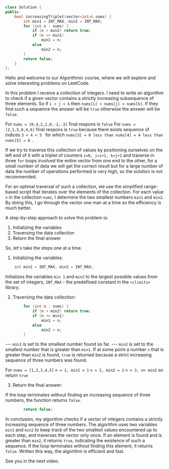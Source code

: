 ```cpp
class Solution {
public:
    bool increasingTriplet(vector<int>& nums) {
        int min1 = INT_MAX, min2 = INT_MAX;
        for (int n : nums) {
            if (n > min2) return true;
            if (n <= min1)
                min1 = n;
            else
                min2 = n;
        }
        return false;
    }
};
```

Hello and welcome to our Algorithmic course, where we will explore and solve interesting problems on LeetCode.

In this problem I receive a collection of integers.
I need to write an algorithm to check if a given vector contains a strictly increasing subsequence of three elements. So if `i < j < k` then `nums[i] < nums[j] < nums[k]`.
If they find such a sequence the answer will be `true` otherwise the answer will be `false`.


For `nums = [0,4,2,1,0,-1,-3]` final respons is `false`
For `nums = [2,1,5,0,4,6]` final respons is `true` because there exists sequence of indices `3 < 4 < 5 ` for which `nums[3] = 0 less than nums[4] = 4 less than nums[5] = 6 `.

If we try to traverse this collection of values ​​by positioning ourselves on the left end of it with a triplet of counters `i=0, j=i+1, k=j+1` and traverse in three `for` loops involved the entire vector from one end to the other, for a small number of data we will get the correct result but for a large number of data the number of operations performed is very high, so the solution is not recommended.

For an optimal traversal of such a collection, we use the simplified range-based script that iterates over the elements of the collection. For each value `n` in the collection `nums`, I determine the two smallest numbers `min1` and `min2`.
By doing this, I go through the vector one man at a time so the efficiency is much better.

A step-by-step approach to solve this problem is:
1. Initializing the variables
2. Traversing the data collection
3. Return the final answer

So, let's take the steps one at a time.
1. Initializing the variables:

```cpp
    int min1 = INT_MAX, min2 = INT_MAX; 
```

Initializes the variables `min 1` and `min2` to the largest possible values ​​from the set of integers, `INT_MAX` - the predefined constant in the `<climits>` library.

2. Traversing the data collection:

```cpp
        for (int n : nums) {
            if (n > min2) return true;
            if (n <= min1)
                min1 = n;
            else
                min2 = n;
        }
```

--- `min1` is set to the smallest number found so far.
--- `min2` is set to the smallest number that is greater than `min1`.
If at some point a number `n` that is greater than `min2` is found, `true` is returned because a strict increasing sequence of three numbers was found.


For `nums = [1,2,3,4,5]`
`n = 1, min1 = 1`
`n = 2, min2 = 2`
`n = 3, n> min2` so return `true`

3. Return the final answer:

If the loop terminates without finding an increasing sequence of three numbers, the function returns `false`.

```cpp
        return false;
```

In conclusion, my algorithm checks if a vector of integers contains a strictly increasing sequence of three numbers. The algorithm uses two variables `min1` and `min2` to keep track of the two smallest values ​​encountered up to each step, and traverses the vector only once. If an element is found and is greater than `min2`, it returns `true`, indicating the existence of such a sequence. If the loop terminates without finding this element, it returns `false`.
Written this way, the algorithm is efficient and fast.

See you in the next video.